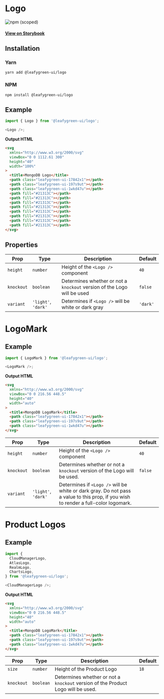 # Logo

![npm (scoped)](https://img.shields.io/npm/v/@leafygreen-ui/logo.svg)

#### [View on Storybook](https://mongodb.github.io/leafygreen-ui/?path=/story/logo--logo)

## Installation

### Yarn

```shell
yarn add @leafygreen-ui/logo
```

### NPM

```shell
npm install @leafygreen-ui/logo
```

## Example

```js
import { Logo } from '@leafygreen-ui/logo';

<Logo />;
```

**Output HTML**

```html
<svg
  xmlns="http://www.w3.org/2000/svg"
  viewBox="0 0 1112.61 300"
  height="40"
  width="100%"
>
  <title>MongoDB Logo</title>
  <path class="leafygreen-ui-17842x1"></path>
  <path class="leafygreen-ui-197s9ut"></path>
  <path class="leafygreen-ui-1wkd47u"></path>
  <path fill="#21313C"></path>
  <path fill="#21313C"></path>
  <path fill="#21313C"></path>
  <path fill="#21313C"></path>
  <path fill="#21313C"></path>
  <path fill="#21313C"></path>
  <path fill="#21313C"></path>
  <path fill="#21313C"></path>
</svg>
```

## Properties

| Prop       | Type                | Description                                                             | Default  |
| ---------- | ------------------- | ----------------------------------------------------------------------- | -------- |
| `height`   | `number`            | Height of the `<Logo />` component                                      | `40`     |
| `knockout` | `boolean`           | Determines whether or not a `knockout` version of the Logo will be used | `false`  |
| `variant`  | `'light'`, `'dark'` | Determines if `<Logo />` will be white or dark gray                     | `'dark'` |

# LogoMark

## Example

```js
import { LogoMark } from '@leafygreen-ui/logo';

<LogoMark />;
```

**Output HTML**

```html
<svg
  xmlns="http://www.w3.org/2000/svg"
  viewBox="0 0 216.56 448.5"
  height="40"
  width="auto"
>
  <title>MongoDB LogoMark</title>
  <path class="leafygreen-ui-17842x1"></path>
  <path class="leafygreen-ui-197s9ut"></path>
  <path class="leafygreen-ui-1wkd47u"></path>
</svg>
```

| Prop       | Type                | Description                                                                                                                         | Default |
| ---------- | ------------------- | ----------------------------------------------------------------------------------------------------------------------------------- | ------- |
| `height`   | `number`            | Height of the `<Logo />` component                                                                                                  | `40`    |
| `knockout` | `boolean`           | Determines whether or not a `knockout` version of the Logo will be used.                                                            | `false` |
| `variant`  | `'light'`, `'dark'` | Determines if `<Logo />` will be white or dark gray. Do not pass a value to this prop, if you wish to render a full-color logomark. |         |

# Product Logos

## Example

```js
import {
  CloudManagerLogo,
  AtlasLogo,
  RealmLogo,
  ChartsLogo,
} from '@leafygreen-ui/logo';

<CloudManagerLogo />;
```

**Output HTML**

```html
<svg
  xmlns="http://www.w3.org/2000/svg"
  viewBox="0 0 216.56 448.5"
  height="40"
  width="auto"
>
  <title>MongoDB LogoMark</title>
  <path class="leafygreen-ui-17842x1"></path>
  <path class="leafygreen-ui-197s9ut"></path>
  <path class="leafygreen-ui-1wkd47u"></path>
</svg>
```

| Prop       | Type      | Description                                                                      | Default |
| ---------- | --------- | -------------------------------------------------------------------------------- | ------- |
| `size`     | `number`  | Height of the Product Logo                                                       | `18`    |
| `knockout` | `boolean` | Determines whether or not a `knockout` version of the Product Logo will be used. |
